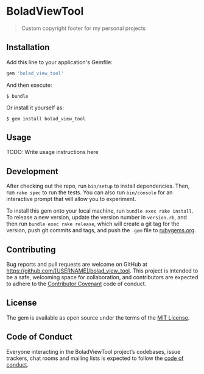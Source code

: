 # BoladViewTool
> Custom copyright footer for my personal projects
## Installation

Add this line to your application's Gemfile:

```ruby
gem 'bolad_view_tool'
```

And then execute:

    $ bundle

Or install it yourself as:

    $ gem install bolad_view_tool

## Usage

TODO: Write usage instructions here

## Development

After checking out the repo, run `bin/setup` to install dependencies. Then, run `rake spec` to run the tests. You can also run `bin/console` for an interactive prompt that will allow you to experiment.

To install this gem onto your local machine, run `bundle exec rake install`. To release a new version, update the version number in `version.rb`, and then run `bundle exec rake release`, which will create a git tag for the version, push git commits and tags, and push the `.gem` file to [rubygems.org](https://rubygems.org).

## Contributing

Bug reports and pull requests are welcome on GitHub at https://github.com/[USERNAME]/bolad_view_tool. This project is intended to be a safe, welcoming space for collaboration, and contributors are expected to adhere to the [Contributor Covenant](http://contributor-covenant.org) code of conduct.

## License

The gem is available as open source under the terms of the [MIT License](https://opensource.org/licenses/MIT).

## Code of Conduct

Everyone interacting in the BoladViewTool project’s codebases, issue trackers, chat rooms and mailing lists is expected to follow the [code of conduct](https://github.com/[USERNAME]/bolad_view_tool/blob/master/CODE_OF_CONDUCT.md).

